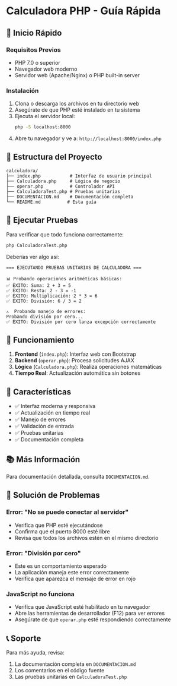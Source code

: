 # Calculadora PHP - Guía Rápida

## 🚀 Inicio Rápido

### Requisitos Previos
- PHP 7.0 o superior
- Navegador web moderno
- Servidor web (Apache/Nginx) o PHP built-in server

### Instalación
1. Clona o descarga los archivos en tu directorio web
2. Asegúrate de que PHP esté instalado en tu sistema
3. Ejecuta el servidor local:
   ```bash
   php -S localhost:8000
   ```
4. Abre tu navegador y ve a: `http://localhost:8000/index.php`

## 📁 Estructura del Proyecto

```
calculadora/
├── index.php           # Interfaz de usuario principal
├── Calculadora.php     # Lógica de negocio
├── operar.php          # Controlador API
├── CalculadoraTest.php # Pruebas unitarias
├── DOCUMENTACION.md    # Documentación completa
└── README.md          # Esta guía
```

## 🧪 Ejecutar Pruebas

Para verificar que todo funciona correctamente:

```bash
php CalculadoraTest.php
```

Deberías ver algo así:
```
=== EJECUTANDO PRUEBAS UNITARIAS DE CALCULADORA ===

📊 Probando operaciones aritméticas básicas:
✅ ÉXITO: Suma: 2 + 3 = 5
✅ ÉXITO: Resta: 2 - 3 = -1
✅ ÉXITO: Multiplicación: 2 * 3 = 6
✅ ÉXITO: División: 6 / 3 = 2

⚠️  Probando manejo de errores:
Probando división por cero...
✅ ÉXITO: División por cero lanza excepción correctamente
```

## 🔧 Funcionamiento

1. **Frontend** (`index.php`): Interfaz web con Bootstrap
2. **Backend** (`operar.php`): Procesa solicitudes AJAX
3. **Lógica** (`Calculadora.php`): Realiza operaciones matemáticas
4. **Tiempo Real**: Actualización automática sin botones

## 🌟 Características

- ✅ Interfaz moderna y responsiva
- ✅ Actualización en tiempo real
- ✅ Manejo de errores
- ✅ Validación de entrada
- ✅ Pruebas unitarias
- ✅ Documentación completa

## 📚 Más Información

Para documentación detallada, consulta `DOCUMENTACION.md`.

## 🐛 Solución de Problemas

### Error: "No se puede conectar al servidor"
- Verifica que PHP esté ejecutándose
- Confirma que el puerto 8000 esté libre
- Revisa que todos los archivos estén en el mismo directorio

### Error: "División por cero"
- Este es un comportamiento esperado
- La aplicación maneja este error correctamente
- Verifica que aparezca el mensaje de error en rojo

### JavaScript no funciona
- Verifica que JavaScript esté habilitado en tu navegador
- Abre las herramientas de desarrollador (F12) para ver errores
- Asegúrate de que `operar.php` esté respondiendo correctamente

## 📞 Soporte

Para más ayuda, revisa:
1. La documentación completa en `DOCUMENTACION.md`
2. Los comentarios en el código fuente
3. Las pruebas unitarias en `CalculadoraTest.php`
